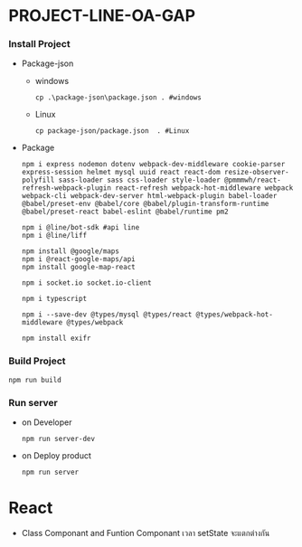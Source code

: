 ﻿# PROJECT-LINE-OA-GAP

### Install Project
   - Package-json
      - windows
         ```
         cp .\package-json\package.json . #windows
         ```

      - Linux
         ```
         cp package-json/package.json  . #Linux
         ```

   - Package
      ```
      npm i express nodemon dotenv webpack-dev-middleware cookie-parser express-session helmet mysql uuid react react-dom resize-observer-polyfill sass-loader sass css-loader style-loader @pmmmwh/react-refresh-webpack-plugin react-refresh webpack-hot-middleware webpack webpack-cli webpack-dev-server html-webpack-plugin babel-loader @babel/preset-env @babel/core @babel/plugin-transform-runtime @babel/preset-react babel-eslint @babel/runtime pm2

      npm i @line/bot-sdk #api line
      npm i @line/liff

      npm install @google/maps
      npm i @react-google-maps/api  
      npm install google-map-react

      npm i socket.io socket.io-client

      npm i typescript

      npm i --save-dev @types/mysql @types/react @types/webpack-hot-middleware @types/webpack

      npm install exifr
      ```

### Build Project
   ```
   npm run build
   ```
   
### Run server 
   - on Developer
      ```
      npm run server-dev
      ```
   
   - on Deploy product
      ```
      npm run server
      ```

# React
   - Class Componant and Funtion Componant เวลา setState จะแตกต่างกัน